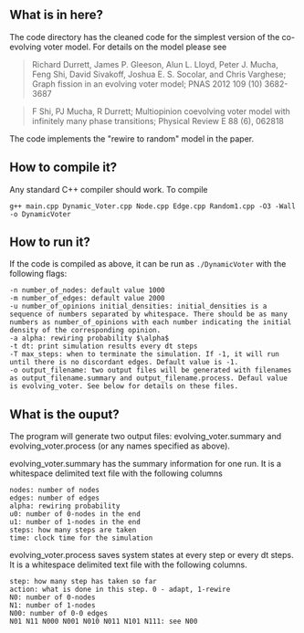 ## What is in here?

The code directory has the cleaned code for the simplest version of the co-evolving voter model. For details on the model please see
> Richard Durrett, James P. Gleeson, Alun L. Lloyd, Peter J. Mucha, Feng Shi, David Sivakoff, Joshua E. S. Socolar, and Chris Varghese; Graph fission in an evolving voter model; PNAS 2012 109 (10) 3682-3687

> F Shi, PJ Mucha, R Durrett; Multiopinion coevolving voter model with infinitely many phase transitions; Physical Review E 88 (6), 062818

The code implements the "rewire to random" model in the paper.

## How to compile it?

Any standard C++ compiler should work. To compile
```
g++ main.cpp Dynamic_Voter.cpp Node.cpp Edge.cpp Random1.cpp -O3 -Wall -o DynamicVoter
```

## How to run it?
If the code is compiled as above, it can be run as `./DynamicVoter` with the following flags:
```
-n number_of_nodes: default value 1000
-m number_of_edges: default value 2000
-u number_of_opinions initial_densities: initial_densities is a sequence of numbers separated by whitespace. There should be as many numbers as number_of_opinions with each number indicating the initial density of the corresponding opinion.
-a alpha: rewiring probability $\alpha$
-t dt: print simulation results every dt steps
-T max_steps: when to terminate the simulation. If -1, it will run until there is no discordant edges. Default value is -1.
-o output_filename: two output files will be generated with filenames as output_filename.summary and output_filename.process. Defaul value is evolving_voter. See below for details on these files.
```

## What is the ouput?
The program will generate two output files: evolving_voter.summary and evolving_voter.process (or any names specified as above).

evolving_voter.summary has the summary information for one run. It is a whitespace delimited text file with the following columns
```
nodes: number of nodes
edges: number of edges
alpha: rewiring probability
u0: number of 0-nodes in the end
u1: number of 1-nodes in the end
steps: how many steps are taken 
time: clock time for the simulation
```
evolving_voter.process saves system states at every step or every dt steps. It is a whitespace delimited text file with the following columns. 
``` 
step: how many step has taken so far
action: what is done in this step. 0 - adapt, 1-rewire
N0: number of 0-nodes
N1: number of 1-nodes 
N00: number of 0-0 edges
N01 N11 N000 N001 N010 N011 N101 N111: see N00

